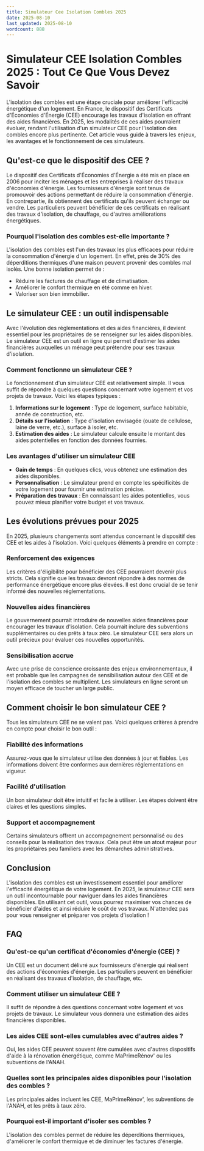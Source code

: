 ```yaml
---
title: Simulateur Cee Isolation Combles 2025
date: 2025-08-10
last_updated: 2025-08-10
wordcount: 888
---
```


# Simulateur CEE Isolation Combles 2025 : Tout Ce Que Vous Devez Savoir

L'isolation des combles est une étape cruciale pour améliorer l'efficacité énergétique d'un logement. En France, le dispositif des Certificats d'Économies d'Énergie (CEE) encourage les travaux d'isolation en offrant des aides financières. En 2025, les modalités de ces aides pourraient évoluer, rendant l'utilisation d'un simulateur CEE pour l'isolation des combles encore plus pertinente. Cet article vous guide à travers les enjeux, les avantages et le fonctionnement de ces simulateurs.

## Qu'est-ce que le dispositif des CEE ?

Le dispositif des Certificats d'Économies d'Énergie a été mis en place en 2006 pour inciter les ménages et les entreprises à réaliser des travaux d'économies d'énergie. Les fournisseurs d'énergie sont tenus de promouvoir des actions permettant de réduire la consommation d'énergie. En contrepartie, ils obtiennent des certificats qu'ils peuvent échanger ou vendre. Les particuliers peuvent bénéficier de ces certificats en réalisant des travaux d'isolation, de chauffage, ou d'autres améliorations énergétiques.

### Pourquoi l'isolation des combles est-elle importante ?

L'isolation des combles est l'un des travaux les plus efficaces pour réduire la consommation d'énergie d'un logement. En effet, près de 30% des déperditions thermiques d'une maison peuvent provenir des combles mal isolés. Une bonne isolation permet de :

- Réduire les factures de chauffage et de climatisation.
- Améliorer le confort thermique en été comme en hiver.
- Valoriser son bien immobilier.

## Le simulateur CEE : un outil indispensable

Avec l'évolution des réglementations et des aides financières, il devient essentiel pour les propriétaires de se renseigner sur les aides disponibles. Le simulateur CEE est un outil en ligne qui permet d'estimer les aides financières auxquelles un ménage peut prétendre pour ses travaux d'isolation.

### Comment fonctionne un simulateur CEE ?

Le fonctionnement d'un simulateur CEE est relativement simple. Il vous suffit de répondre à quelques questions concernant votre logement et vos projets de travaux. Voici les étapes typiques :

1. **Informations sur le logement** : Type de logement, surface habitable, année de construction, etc.
2. **Détails sur l'isolation** : Type d'isolation envisagée (ouate de cellulose, laine de verre, etc.), surface à isoler, etc.
3. **Estimation des aides** : Le simulateur calcule ensuite le montant des aides potentielles en fonction des données fournies.

### Les avantages d'utiliser un simulateur CEE

- **Gain de temps** : En quelques clics, vous obtenez une estimation des aides disponibles.
- **Personnalisation** : Le simulateur prend en compte les spécificités de votre logement pour fournir une estimation précise.
- **Préparation des travaux** : En connaissant les aides potentielles, vous pouvez mieux planifier votre budget et vos travaux.

## Les évolutions prévues pour 2025

En 2025, plusieurs changements sont attendus concernant le dispositif des CEE et les aides à l'isolation. Voici quelques éléments à prendre en compte :

### Renforcement des exigences

Les critères d'éligibilité pour bénéficier des CEE pourraient devenir plus stricts. Cela signifie que les travaux devront répondre à des normes de performance énergétique encore plus élevées. Il est donc crucial de se tenir informé des nouvelles réglementations.

### Nouvelles aides financières

Le gouvernement pourrait introduire de nouvelles aides financières pour encourager les travaux d'isolation. Cela pourrait inclure des subventions supplémentaires ou des prêts à taux zéro. Le simulateur CEE sera alors un outil précieux pour évaluer ces nouvelles opportunités.

### Sensibilisation accrue

Avec une prise de conscience croissante des enjeux environnementaux, il est probable que les campagnes de sensibilisation autour des CEE et de l'isolation des combles se multiplient. Les simulateurs en ligne seront un moyen efficace de toucher un large public.

## Comment choisir le bon simulateur CEE ?

Tous les simulateurs CEE ne se valent pas. Voici quelques critères à prendre en compte pour choisir le bon outil :

### Fiabilité des informations

Assurez-vous que le simulateur utilise des données à jour et fiables. Les informations doivent être conformes aux dernières réglementations en vigueur.

### Facilité d'utilisation

Un bon simulateur doit être intuitif et facile à utiliser. Les étapes doivent être claires et les questions simples.

### Support et accompagnement

Certains simulateurs offrent un accompagnement personnalisé ou des conseils pour la réalisation des travaux. Cela peut être un atout majeur pour les propriétaires peu familiers avec les démarches administratives.

## Conclusion

L'isolation des combles est un investissement essentiel pour améliorer l'efficacité énergétique de votre logement. En 2025, le simulateur CEE sera un outil incontournable pour naviguer dans les aides financières disponibles. En utilisant cet outil, vous pourrez maximiser vos chances de bénéficier d'aides et ainsi réduire le coût de vos travaux. N'attendez pas pour vous renseigner et préparer vos projets d'isolation !

## FAQ

### Qu'est-ce qu'un certificat d'économies d'énergie (CEE) ?

Un CEE est un document délivré aux fournisseurs d'énergie qui réalisent des actions d'économies d'énergie. Les particuliers peuvent en bénéficier en réalisant des travaux d'isolation, de chauffage, etc.

### Comment utiliser un simulateur CEE ?

Il suffit de répondre à des questions concernant votre logement et vos projets de travaux. Le simulateur vous donnera une estimation des aides financières disponibles.

### Les aides CEE sont-elles cumulables avec d'autres aides ?

Oui, les aides CEE peuvent souvent être cumulées avec d'autres dispositifs d'aide à la rénovation énergétique, comme MaPrimeRénov' ou les subventions de l'ANAH.

### Quelles sont les principales aides disponibles pour l'isolation des combles ?

Les principales aides incluent les CEE, MaPrimeRénov', les subventions de l'ANAH, et les prêts à taux zéro.

### Pourquoi est-il important d'isoler ses combles ?

L'isolation des combles permet de réduire les déperditions thermiques, d'améliorer le confort thermique et de diminuer les factures d'énergie.